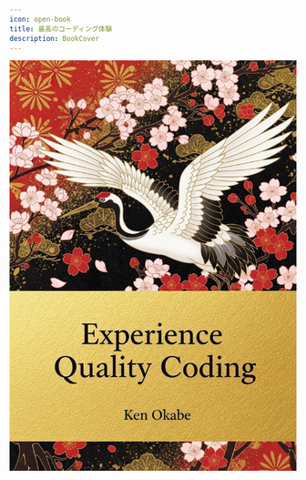 ```yaml
---
icon: open-book
title: 最高のコーディング体験
description: BookCover
---
```

[![BookCover](https://raw.githubusercontent.com/ken-okabe/web-images5/main/img_1747815008747.png)](https://ken-okabe.github.io/en/book/unit-0/section-0/0-about-unit/)
